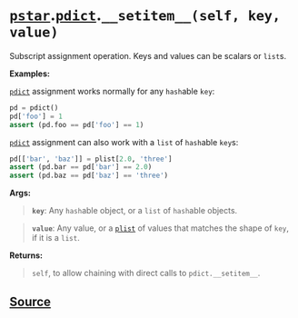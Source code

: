 # [`pstar`](./pstar.md).[`pdict`](./pstar_pdict.md).`__setitem__(self, key, value)`

Subscript assignment operation. Keys and values can be scalars or `list`s.

**Examples:**

[`pdict`](./pstar_pdict.md) assignment works normally for any `hash`able `key`:
```python
pd = pdict()
pd['foo'] = 1
assert (pd.foo == pd['foo'] == 1)
```

[`pdict`](./pstar_pdict.md) assignment can also work with a `list` of `hash`able `key`s:
```python
pd[['bar', 'baz']] = plist[2.0, 'three']
assert (pd.bar == pd['bar'] == 2.0)
assert (pd.baz == pd['baz'] == 'three')
```

**Args:**

>    **`key`**: Any `hash`able object, or a `list` of `hash`able objects.

>    **`value`**: Any value, or a [`plist`](./pstar_plist.md) of values that matches the shape of `key`, if it
>           is a `list`.

**Returns:**

>    `self`, to allow chaining with direct calls to `pdict.__setitem__`.



## [Source](../pstar/pstar.py#L234-L268)